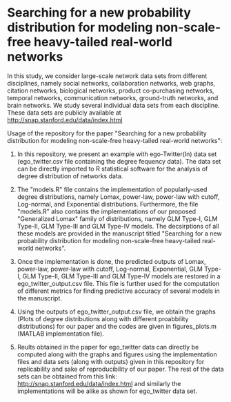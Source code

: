 # Searching for a new probability distribution for modeling non-scale-free heavy-tailed real-world networks

In this study, we consider large-scale network data sets from different disciplines, namely social networks, collaboration networks, web graphs, citation networks, biological networks, product co-purchasing networks, temporal networks, communication networks, ground-truth networks, and brain networks. We study several individual data sets from each discipline. These data sets are publicly available at http://snap.stanford.edu/data/index.html

Usage of the repository for the paper "Searching for a new probability distribution for modeling non-scale-free heavy-tailed real-world networks": 

1. In this repository, we present an example with ego-Twitter(In) data set (ego_twitter.csv file containing the degree fequency data). The data set can be directly imported to R statistical software for the analysis of degree distribution of networks data. 

2. The "models.R" file contains the implementation of popularly-used degree distributions, namely Lomax, power-law, power-law with cutoff, Log-normal, and Exponential distributions. Furthermore, the file "models.R" also contains the implementations of our proposed "Generalized Lomax" family of distributions, namely GLM Type-I, GLM Type-II, GLM Type-III and GLM Type-IV models. The decsirptions of all these models are provided in the manuscript titled "Searching for a new probability distribution for modeling non-scale-free heavy-tailed real-world networks". 

3. Once the implementation is done, the predicted outputs of Lomax, power-law, power-law with cutoff, Log-normal, Exponential, GLM Type-I, GLM Type-II, GLM Type-III and GLM Type-IV models are restored in a ego_twitter_output.csv file. This file is further used for the computation of different metrics for finding predictive accuracy of several models in the manuscript. 

4. Using the outputs of ego_twitter_output.csv file, we obtain the graphs (Plots of degree distributions along with different proabbility distributions) for our paper and the codes are given in figures_plots.m (MATLAB implementation file). 

5. Reults obtained in the paper for ego_twitter data can directly be computed along with the graphs and figures using the implementation files and data sets (along with outputs) given in this repository for replicability and sake of reproducibility of our paper. The rest of the data sets can be obtained from this link: http://snap.stanford.edu/data/index.html and similarly the implementations will be alike as shown for ego_twitter data set.  

